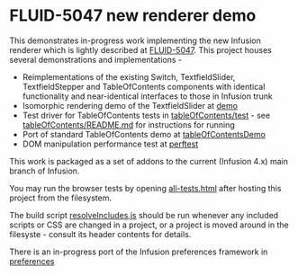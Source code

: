 # FLUID-5047 new renderer demo

This demonstrates in-progress work implementing the new Infusion renderer which is lightly described at
[FLUID-5047](https://issues.fluidproject.org/browse/FLUID-5047).
This project houses several demonstrations and implementations -

- Reimplementations of the existing Switch, TextfieldSlider, TextfieldStepper and TableOfContents components with identical
functionality and near-identical interfaces to those in Infusion trunk
- Isomorphic rendering demo of the TextfieldSlider at [demo](demo)
- Test driver for TableOfContents tests in [tableOfContents/test](tableOfContents/test) -
see [tableOfContents/README.md](tableOfContents/README.md) for instructions for running
- Port of standard TableOfContents demo at [tableOfContentsDemo](tableOfContentsDemo)
- DOM manipulation performance test at [perftest](perftest)

This work is packaged as a set of addons to the current (Infusion 4.x) main branch of Infusion.

You may run the browser tests by opening [all-tests.html](all-tests.html) after hosting this project from the filesystem.

The build script [resolveIncludes.js](resolveIncludes.js) should be run whenever any included scripts or CSS are
changed in a project, or a project is moved around in the filesyste - consult its header contents for details.

There is an in-progress port of the Infusion preferences framework in [preferences](preferences)
